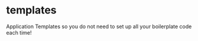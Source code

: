# templates
Application Templates so you do not need to set up all your boilerplate code each time!
